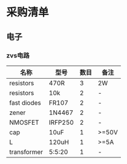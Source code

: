 # 采购清单
## 电子
### zvs电路
| 名称 | 型号 | 数目 | 备注 |
|----|----|----|---|
|resistors|470R|3|2W|
|resistors|10k|2|-|
|fast diodes| FR107|2|-|
|zener|1N4467|2|-|
|NMOSFET|IRFP250|2|-|
|cap|10uF|1|>=50V|
|L|120uH|1|>=5A|
|transformer|5:5:20|1|-|